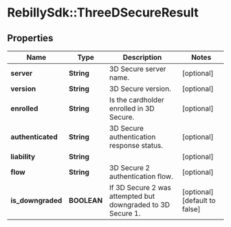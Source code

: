 # RebillySdk::ThreeDSecureResult

## Properties
Name | Type | Description | Notes
------------ | ------------- | ------------- | -------------
**server** | **String** | 3D Secure server name. | [optional] 
**version** | **String** | 3D Secure version. | [optional] 
**enrolled** | **String** | Is the cardholder enrolled in 3D Secure. | [optional] 
**authenticated** | **String** | 3D Secure authentication response status. | [optional] 
**liability** | **String** |  | [optional] 
**flow** | **String** | 3D Secure 2 authentication flow. | [optional] 
**is_downgraded** | **BOOLEAN** | If 3D Secure 2 was attempted but downgraded to 3D Secure 1. | [optional] [default to false]

